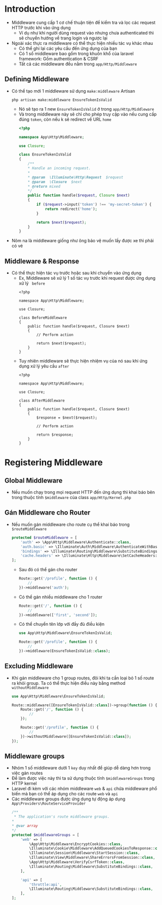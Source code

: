 # Introduction 
- Middleware cung cấp 1 cơ chế thuận tiện để kiểm tra và lọc các request HTTP trước khi vào ứng dụng
    - Ví dụ như khi người dùng request vào nhưng chưa authenticated thì sẽ chuyển hướng về trang login và ngược lại 
- Ngoài xác thực ra middleware có thể thực hiện nhiều tác vụ khác nhau 
    - Có thể ghi lại các yêu cầu đến ứng dụng của bạn 
    - Có 1 số middleware bao gồm trong khuôn khổ của laravel framework: Gồm authentication & CSRF 
    - Tất cả các middleware đều nằm trong `app/Http/Middleware`

## Defining Middleware 
- Có thể tạo mới 1 middleware sử dụng `make:middleware` Artisan 
    ```
    php artisan make:middleware EnsureTokenIsValid
    ```
    - Nó sẽ tạo ra 1 new `EnsureTokenIsValid` ở trong `app/Http/Middleware`
    - Và trong middleware này sẽ chỉ cho phép truy cập vào nếu cung cấp đúng `token`, còn nếu k sẽ redirect về URL `home` 
        ```php
        <?php
 
        namespace App\Http\Middleware;
        
        use Closure;
        
        class EnsureTokenIsValid
        {
            /**
            * Handle an incoming request.
            *
            * @param  \Illuminate\Http\Request  $request
            * @param  \Closure  $next
            * @return mixed
            */
            public function handle($request, Closure $next)
            {
                if ($request->input('token') !== 'my-secret-token') {
                    return redirect('home');
                }
        
                return $next($request);
            }
        }
        ```
- Nôm na là middleware giống như ông bảo vệ muốn lấy được xe thì phải có vé 

## Middleware & Response 
- Có thể thực hiện tác vụ trước hoặc sau khi chuyển vào ứng dụng
    - Ex, Middleware sẽ xử lý 1 số tác vụ trước khi request được ứng dụng xử lý  ` before`
        ```
        <?php
 
        namespace App\Http\Middleware;
        
        use Closure;
        
        class BeforeMiddleware
        {
            public function handle($request, Closure $next)
            {
                // Perform action
        
                return $next($request);
            }
        }
        ```
    - Tuy nhiên middleware sẽ thực hiện nhiệm vụ của nó sau khi ứng dụng xử lý yêu cầu `after`
        ```
        <?php
 
        namespace App\Http\Middleware;
        
        use Closure;
        
        class AfterMiddleware
        {
            public function handle($request, Closure $next)
            {
                $response = $next($request);
        
                // Perform action
        
                return $response;
            }
        }
        ```
    
# Registering Middleware 

## Global Middleware 
- Nếu muốn chạy trong mọi request HTTP đến ứng dụng thì khai báo bên trong thuộc tính `$middleware` của class `app/Http/Kernel.php`

## Gán Middleware cho Router
- Nếu muốn gán middleware cho route cụ thể khai báo trong `$routeMiddleware`
    ```php
    protected $routeMiddleware = [
        'auth' => \App\Http\Middleware\Authenticate::class,
        'auth.basic' => \Illuminate\Auth\Middleware\AuthenticateWithBasicAuth::class,
        'bindings' => \Illuminate\Routing\Middleware\SubstituteBindings::class,
        'cache.headers' => \Illuminate\Http\Middleware\SetCacheHeaders::class,
    ];
    ```
    - Sau đó có thể gán cho router
        ```php
        Route::get('/profile', function () {
            //
        })->middleware('auth');
        ```
    - Có thể gán nhiều middleware cho 1 router 
        ```php
        Route::get('/', function () {
            //
        })->middleware(['first', 'second']);
        ```
    - Có thể chuyển tên lớp với đầy đủ điều kiện 
        ```php 
        use App\Http\Middleware\EnsureTokenIsValid;
        
        Route::get('/profile', function () {
            //
        })->middleware(EnsureTokenIsValid::class);
        ```

## Excluding Middleware 
- Khi gán middleware cho 1 group routes, đôi khi ta cần loại bỏ 1 số route ra khỏi group. Ta có thể thực hiện điều này bằng method `withoutMiddleware`
    ```php
    use App\Http\Middleware\EnsureTokenIsValid;
    
    Route::middleware([EnsureTokenIsValid::class])->group(function () {
        Route::get('/', function () {
            //
        });
    
        Route::get('/profile', function () {
            //
        })->withoutMiddleware([EnsureTokenIsValid::class]);
    });
    ```

## Middleware groups 
- Nhóm 1 số middleware dưới 1 `key` duy nhất để giúp dễ dàng hơn trong việc gán routes 
- Để làm được việc này thì ta sử dụng thuộc tính `$middlewareGroups` trong HTTP kernel 
- Laravel đi kèm với các nhóm middleware `web` & `api` chứa middleware phổ biến mà bạn có thể áp dụng cho các route `web` và `api`
- Các middleware groups được ứng dụng tự động áp dụng `App\Providers\RouteServiceProvider`
    ```php
    /**
     * The application's route middleware groups.
    *
    * @var array
    */
    protected $middlewareGroups = [
        'web' => [
            \App\Http\Middleware\EncryptCookies::class,
            \Illuminate\Cookie\Middleware\AddQueuedCookiesToResponse::class,
            \Illuminate\Session\Middleware\StartSession::class,
            \Illuminate\View\Middleware\ShareErrorsFromSession::class,
            \App\Http\Middleware\VerifyCsrfToken::class,
            \Illuminate\Routing\Middleware\SubstituteBindings::class,
        ],
    
        'api' => [
            'throttle:api',
            \Illuminate\Routing\Middleware\SubstituteBindings::class,
        ],
    ];
    ```
